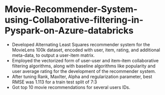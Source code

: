 # Movie-Recommender-System-using-Collaborative-filtering-in-Pyspark-on-Azure-databricks

- Developed Alternating Least Squares recommender system for the MovieLens 100k dataset, encoded with user, item, rating, and additional meta-data, to output a user-item matrix.
- Employed the vectorized form of user-user and item-item collaborative filtering algorithms, along with baseline algorithms like popularity and user average rating for the development of the recommender system.
- After tuning Rank, MaxIter, Alpha and regularization parameter, best RMSE was 1.113 for a train test split of 7:3
- Got top 10 movie recommendations for several users IDs.
